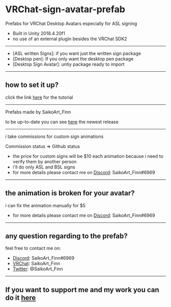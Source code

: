 # VRChat-sign-avatar-prefab
Prefabs for VRChat Desktop Avatars especially for ASL signing
* Built in Unity 2018.4.20f1
* no use of an external plugin besides the VRChat SDK2 
-------------
* [ASL written Signs]: if you want just the written sign package
* [Desktop pen]: If you only want the desktop pen package
* [Desktop Sign Avatar]: untiy package ready to import
-------------
## how to set it up?
click the link [here](https://youtu.be/_DS7C2CK8sU) for the tutorial

-------------
Prefabs made by SaikoArt_Finn

to be up-to-date you can see [here](https://github.com/SaikoArtFinn/VRChat-sign-avatar-prefab/releases) the newest release

-------------
i take commissions for custom sign animations

Commission status => Github status

* the price for custom signs will be $10 each animation
because i need to verify them by another person
* i'll do only ASL and BSL signs
* for more details please contact me on [Discord](https://discordapp.com/): SaikoArt_Finn#6969
-------------
## the animation is broken for your avatar? 
i can fix the animation manually for $5 
* for more details please contact me on [Discord](https://discordapp.com/): SaikoArt_Finn#6969
-------------
## any question regarding to the prefab? 
feel free to contact me on:
* [Discord](https://discordapp.com/): SaikoArt_Finn#6969 
* [VRChat](https://vrchat.com/home/user/usr_81414e36-16d7-4b83-b24e-d1fa176de3ed): SaikoArt_Finn 
* [Twitter](https://twitter.com/SaikoArt_Finn): @SaikoArt_Finn 
-------------
## If you want to support me and my work you can do it [here](https://www.tipeeestream.com/finn-saikoart/donation)
